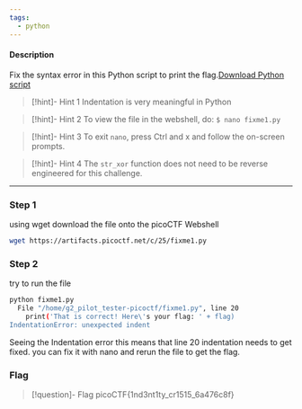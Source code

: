 ```yaml
---
tags:
  - python
---
```

#### Description

Fix the syntax error in this Python script to print the flag.[Download Python script](https://artifacts.picoctf.net/c/25/fixme1.py)

> [!hint]- Hint 1
>Indentation is very meaningful in Python

> [!hint]- Hint 2
> To view the file in the webshell, do: `$ nano fixme1.py`

> [!hint]- Hint 3
> To exit `nano`, press Ctrl and x and follow the on-screen prompts.

> [!hint]- Hint 4
> The `str_xor` function does not need to be reverse engineered for this challenge.


---

### Step 1
using wget download the file onto the picoCTF Webshell
```bash
wget https://artifacts.picoctf.net/c/25/fixme1.py
```

### Step 2
try to run the file 
```bash
python fixme1.py 
  File "/home/g2_pilot_tester-picoctf/fixme1.py", line 20
    print('That is correct! Here\'s your flag: ' + flag)
IndentationError: unexpected indent
```
Seeing the Indentation error this means that line 20  indentation needs to get fixed. you can fix it with nano and rerun the file to get the flag.

### Flag
> [!question]- Flag
> picoCTF{1nd3nt1ty_cr1515_6a476c8f}







